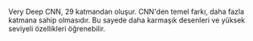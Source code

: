Very Deep CNN, 29 katmandan oluşur. CNN'den temel farkı, daha fazla katmana sahip olmasıdır. Bu sayede daha karmaşık desenleri ve yüksek seviyeli özellikleri öğrenebilir. 